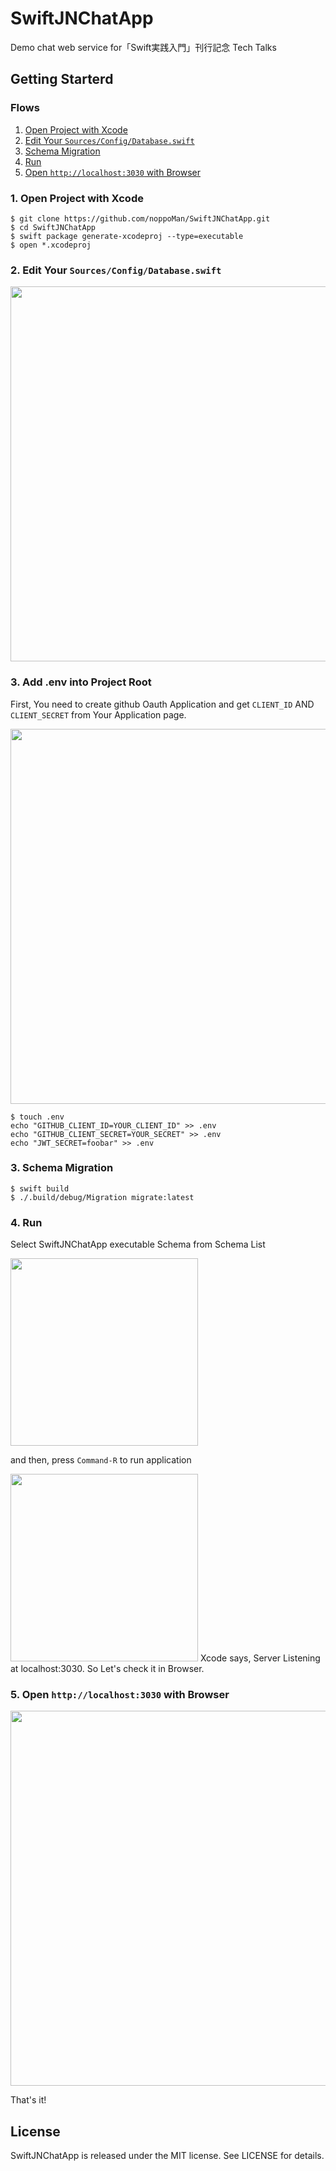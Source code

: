 # SwiftJNChatApp
Demo chat web service for「Swift実践入門」刊行記念 Tech Talks


## Getting Starterd

### Flows
1. [Open Project with Xcode](https://github.com/noppoMan/SwiftJNChatApp/tree/master#1-open-project-with-xcode)
2. [Edit Your `Sources/Config/Database.swift`](https://github.com/noppoMan/SwiftJNChatApp#2-edit-your-sourcesconfigdatabaseswift)
3. [Schema Migration](https://github.com/noppoMan/SwiftJNChatApp#3-schema-migration)
4. [Run](https://github.com/noppoMan/SwiftJNChatApp#4-run)
5. [Open `http://localhost:3030` with Browser](https://github.com/noppoMan/SwiftJNChatApp#5-open-httplocalhost3030-with-browser)

### 1. Open Project with Xcode
```shell
$ git clone https://github.com/noppoMan/SwiftJNChatApp.git
$ cd SwiftJNChatApp
$ swift package generate-xcodeproj --type=executable
$ open *.xcodeproj 
```

### 2. Edit Your `Sources/Config/Database.swift`

<img src="https://cloud.githubusercontent.com/assets/1511276/23135620/ac93993c-f7dc-11e6-9679-ee48dce11616.png" width="600">

### 3. Add .env into Project Root

First, You need to create github Oauth Application and get `CLIENT_ID` AND `CLIENT_SECRET` from Your Application page.

<img src="https://cloud.githubusercontent.com/assets/1511276/23151633/d87272a4-f83f-11e6-87f7-dcce0bae83ad.png" width="600">

```
$ touch .env
echo "GITHUB_CLIENT_ID=YOUR_CLIENT_ID" >> .env
echo "GITHUB_CLIENT_SECRET=YOUR_SECRET" >> .env
echo "JWT_SECRET=foobar" >> .env
```

### 3. Schema Migration
```shell
$ swift build
$ ./.build/debug/Migration migrate:latest
```

### 4. Run

Select SwiftJNChatApp executable Schema from Schema List

<img src="https://cloud.githubusercontent.com/assets/1511276/23135500/4e86e100-f7dc-11e6-9fcc-491ff0398a86.png" width="300">

and then, press `Command-R` to run application

<img src="https://cloud.githubusercontent.com/assets/1511276/23135745/1d4b958a-f7dd-11e6-9992-205660038a79.png" width="300">  
Xcode says, Server Listening at localhost:3030. So Let's check it in Browser.

### 5. Open `http://localhost:3030` with Browser

<img src="https://cloud.githubusercontent.com/assets/1511276/23135851/8669fd2c-f7dd-11e6-8e03-18a1bd4e16e5.png" width="600">

That's it!

## License
SwiftJNChatApp is released under the MIT license. See LICENSE for details.
